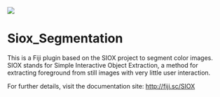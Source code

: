 [![](https://github.com/fiji/Siox_Segmentation/actions/workflows/build-main.yml/badge.svg)](https://github.com/fiji/Siox_Segmentation/actions/workflows/build-main.yml)

Siox_Segmentation
=================

This is a Fiji plugin based on the SIOX project to segment color images. SIOX stands for Simple Interactive Object Extraction, a method for extracting foreground from still images with very little user interaction.

For further details, visit the documentation site: http://fiji.sc/SIOX
